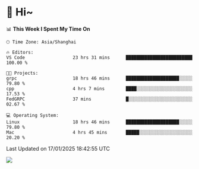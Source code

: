 # 👋 Hi~

<!--START_SECTION:waka-->
📊 **This Week I Spent My Time On** 

```text
🕑︎ Time Zone: Asia/Shanghai

🔥 Editors: 
VS Code                  23 hrs 31 mins      █████████████████████████   100.00 % 

🐱‍💻 Projects: 
grpc                     18 hrs 46 mins      ████████████████████░░░░░   79.80 % 
cpp                      4 hrs 7 mins        ████░░░░░░░░░░░░░░░░░░░░░   17.53 % 
FedGRPC                  37 mins             █░░░░░░░░░░░░░░░░░░░░░░░░   02.67 % 

💻 Operating System: 
Linux                    18 hrs 46 mins      ████████████████████░░░░░   79.80 % 
Mac                      4 hrs 45 mins       █████░░░░░░░░░░░░░░░░░░░░   20.20 % 
```


 Last Updated on 17/01/2025 18:42:55 UTC
<!--END_SECTION:waka-->

![](https://komarev.com/ghpvc/?username=lvdongyi&label=Profile%20views&color=0e75b6&style=flat)

<!---
lvdongyi/lvdongyi is a ✨ special ✨ repository because its `README.md` (this file) appears on your GitHub profile.
You can click the Preview link to take a look at your changes.
--->
